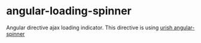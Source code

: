 angular-loading-spinner
=======================

Angular directive ajax loading indicator. This directive is using [urish angular-spinner](https://github.com/urish/angular-spinner)

